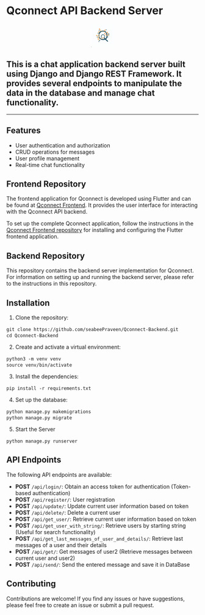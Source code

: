 # Qconnect API Backend Server
<p align="center">
<img src="static/Qconnect_logo.jpeg" height=60 width=60> </p>

<h2> This is a chat application backend server built using Django and Django REST Framework. It provides several endpoints to manipulate the data in the database and manage chat functionality.</h2>

---

## Features

- User authentication and authorization
- CRUD operations for messages
- User profile management
- Real-time chat functionality

## Frontend Repository

The frontend application for Qconnect is developed using Flutter and can be found at [Qconnect Frontend](https://github.com/seabeePraveen/Qconnect-App). It provides the user interface for interacting with the Qconnect API backend.

To set up the complete Qconnect application, follow the instructions in the [Qconnect Frontend repository](https://github.com/seabeePraveen/Qconnect-App) for installing and configuring the Flutter frontend application.

## Backend Repository

This repository contains the backend server implementation for Qconnect. For information on setting up and running the backend server, please refer to the instructions in this repository.


## Installation

1. Clone the repository:
  ```shell
  git clone https://github.com/seabeePraveen/Qconnect-Backend.git
  cd Qconnect-Backend
  ```

2. Create and activate a virtual environment:
  ```shell
  python3 -m venv venv
  source venv/bin/activate
  ```

3. Install the dependencies:
  ```shell
  pip install -r requirements.txt
  ```

4. Set up the database:
  ```shell
  python manage.py makemigrations
  python manage.py migrate
  ```

5. Start the Server
  ```shell
  python manage.py runserver
  ```
## API Endpoints

The following API endpoints are available:

- **POST** `/api/login/`: Obtain an access token for authentication (Token-based authentication)
- **POST** `/api/register/`: User registration
- **POST** `/api/update/`: Update current user information based on token
- **POST** `/api/delete/`: Delete a current user 
- **POST** `/api/get_user/`: Retrieve current user information based on token
- **POST** `/api/get_user_with_string/`: Retrieve users by starting string (Useful for search functionality)
- **POST** `/api/get_last_messages_of_user_and_details/`: Retrieve last messages of a user and their details
- **POST** `/api/get/`: Get messages of user2 (Retrieve messages between current user and user2)
- **POST** `/api/send/`: Send the entered message and save it in DataBase


## Contributing
Contributions are welcome! If you find any issues or have suggestions, please feel free to create an issue or submit a pull request.
